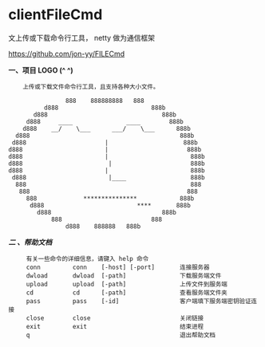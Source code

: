 ﻿# clientFileCmd
文上传或下载命令行工具， netty 做为通信框架

https://github.com/jon-yy/FILECmd

**一、项目 LOGO         (^  ^)** 


        上传或下载文件命令行工具，且支持各种大小文件。               
                                                                       
                    888    888888888   888
              d888                          888b
           d888                                888b
         d888     ____               ____        888b
        d888    __/    \___      ___/    \___      888b
      d888                                          888b
     d888                      |                     888b
    d888                       |                      888b
    d888                       |                       888b
    d888                        |                      888b
    d888                       |                       888b
     d888                       |____                  888b
      888                                              888
       888                                            888
         888             ***************            888b
          d888                          ****       888b
            d888                               888b
                888                         888
                    d888    888888   888b



_**二 、帮助文档**_

         有关一些命令的详细信息，请键入 help 命令                                               
         conn         conn    [-host] [-port]       连接服务器                              
         dwload       dwload  [-path]               下载服务端文件                           
         upload       upload  [-path]               上传文件到服务端                         
         cd           cd      [-path]               查看服务端文件夹                         
         pass         pass    [-id]                 客户端填下服务端密钥验证连接               
         close        close                         关闭链接                                
         exit         exit                          结束进程                               
         q                                          退出帮助文档  
           


               


           

           

            

                        














